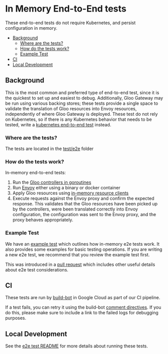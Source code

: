 # In Memory End-to-End tests
These end-to-end tests do not require Kubernetes, and persist configuration in memory.

- [Background](#background)
  - [Where are the tests?](#where-are-the-tests)
  - [How do the tests work?](#how-do-the-tests-work)
  - [Example Test](#example-test)
- [CI](#ci)
- [Local Development](#local-development)

## Background
This is the most common and preferred type of end-to-end test, since it is the quickest to set up and easiest to debug. Additionally, Gloo Gateway may be run using various backing stores; these tests provide a single space to validate the translation of Gloo resources into Envoy resources, independently of where Gloo Gateway is deployed. These test do not rely on Kubernetes, so if there is any Kubernetes behavior that needs to be tested, write a [kubernetes end-to-end test](../kube2e) instead.

### Where are the tests?
The tests are located in the [test/e2e](/test/e2e) folder

### How do the tests work?
In-memory end-to-end tests:
1. Run the [Gloo controllers in goroutines](https://github.com/solo-io/gloo/blob/1f457f4ef5f32aedabc58ef164aeea92acbf481e/test/services/gateway.go#L109)
1. Run [Envoy](https://github.com/solo-io/gloo/blob/1f457f4ef5f32aedabc58ef164aeea92acbf481e/test/services/envoy.go#L237) either using a binary or docker container
1. Apply Gloo resources using [in-memory resource clients](https://github.com/solo-io/gloo/blob/1f457f4ef5f32aedabc58ef164aeea92acbf481e/test/services/gateway.go#L175)
1. Execute requests against the Envoy proxy and confirm the expected response. This validates that the Gloo resources have been picked up by the controllers, were been translated correctly into Envoy configuration, the configuration was sent to the Envoy proxy, and the proxy behaves appropriately.

### Example Test
We have an [example test](/test/e2e/example_test.go) which outlines how in-memory e2e tests work. It also provides some examples for basic testing operations. If you are writing a new e2e test, we recommend that you review the example test first.

This was introduced in a [pull request](https://github.com/solo-io/gloo/pull/7555) which includes other useful details about e2e test considerations.

## CI
These tests are run by [build-bot](https://github.com/solo-io/build-bot) in Google Cloud as part of our CI pipeline.

If a test fails, you can retry it using the build-bot [comment directives](https://github.com/solo-io/build-bot#issue-comment-directives). If you do this, please make sure to include a link to the failed logs for debugging purposes.

## Local Development
See the [e2e test README](/test/e2e/README.md) for more details about running these tests.